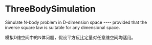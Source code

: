 # ThreeBodySimulation
 Simulate N-body problem in D-dimension space ---- provided that the inverse square law is suitable for any dimensional space.

 模拟D维空间中的N体问题，假设平方反比定量对任意维空间均适用。

